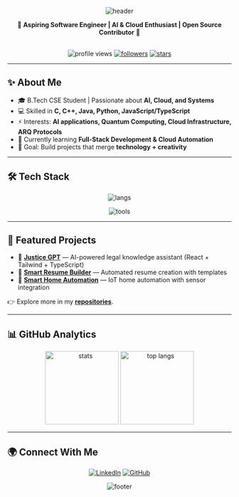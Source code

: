 <!-- Banner -->
<p align="center">
  <img src="https://capsule-render.vercel.app/api?type=waving&color=gradient&height=180&section=header&text=Hi%20I'm%20Sathvik%20👋&fontSize=38&fontAlignY=35&animation=twinkling&fontColor=fff" alt="header"/>
</p>

<div align="center">

🚀 <b>Aspiring Software Engineer | AI & Cloud Enthusiast | Open Source Contributor</b> 🚀  
<br/>

<!-- Profile viewers & quick badges -->
<p>
  <img src="https://komarev.com/ghpvc/?username=Sathvik257&label=Profile%20views&color=0e75b6&style=flat" alt="profile views"/>
  <a href="https://github.com/Sathvik257?tab=followers"><img src="https://img.shields.io/github/followers/Sathvik257?logo=github&style=flat" alt="followers"/></a>
  <a href="https://github.com/Sathvik257"><img src="https://img.shields.io/github/stars/Sathvik257?affiliations=OWNER%2CCOLLABORATOR&style=flat" alt="stars"/></a>
</p>

</div>

---

## ✨ About Me
- 🎓 B.Tech CSE Student | Passionate about **AI, Cloud, and Systems**  
- 💻 Skilled in **C, C++, Java, Python, JavaScript/TypeScript**  
- ⚡ Interests: **AI applications, Quantum Computing, Cloud Infrastructure, ARQ Protocols**  
- 🌱 Currently learning **Full-Stack Development & Cloud Automation**  
- 🎯 Goal: Build projects that merge **technology + creativity**

---

## 🛠️ Tech Stack
<div align="center">

<!-- Languages -->
<img src="https://skillicons.dev/icons?i=c,cpp,java,python,js,ts" alt="langs"/><br/>

<!-- Frameworks & Tools -->
<img src="https://skillicons.dev/icons?i=react,nodejs,tailwind,aws,git,linux" alt="tools"/>

</div>

---

## 🚀 Featured Projects

- 🔹 <a href="https://github.com/Sathvik257/Justice-GPT"><b>Justice GPT</b></a> — AI-powered legal knowledge assistant (React + Tailwind + TypeScript)  
- 🔹 <a href="https://github.com/Sathvik257/Smart-Resume-Builder"><b>Smart Resume Builder</b></a> — Automated resume creation with templates  
- 🔹 <a href="https://github.com/Sathvik257/Smart-Home-Automation"><b>Smart Home Automation</b></a> — IoT home automation with sensor integration  

👉 Explore more in my <a href="https://github.com/Sathvik257?tab=repositories"><b>repositories</b></a>.

---

## 📊 GitHub Analytics
<div align="center">
  <img src="https://github-readme-stats.vercel.app/api?username=Sathvik257&show_icons=true&theme=tokyonight&hide_border=true" height="165" alt="stats"/>
  <img src="https://github-readme-stats.vercel.app/api/top-langs/?username=Sathvik257&layout=compact&theme=tokyonight&hide_border=true" height="165" alt="top langs"/>
</div>

---

## 🌍 Connect With Me
<div align="center">
  <a href="https://www.linkedin.com/in/sathvik-polisetty-6a7101357/"><img src="https://img.shields.io/badge/LinkedIn-0a66c2?style=for-the-badge&logo=linkedin&logoColor=white" alt="LinkedIn"/></a>
  <a href="https://github.com/Sathvik257"><img src="https://img.shields.io/badge/GitHub-000000?style=for-the-badge&logo=github&logoColor=white" alt="GitHub"/></a>
</div>

<!-- Footer -->
<p align="center">
  <img src="https://capsule-render.vercel.app/api?type=waving&color=gradient&height=120&section=footer" alt="footer"/>
</p>
